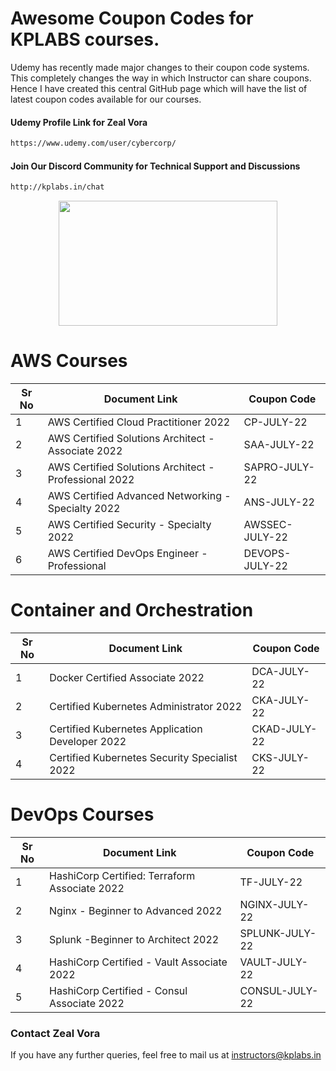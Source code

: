 # Awesome Coupon Codes for KPLABS courses.

Udemy has recently made major changes to their coupon code systems. This completely changes the way in which Instructor can share coupons. Hence I have created this central GitHub page which will have the list of latest coupon codes available for our courses.

#### Udemy Profile Link for Zeal Vora

```sh
https://www.udemy.com/user/cybercorp/
```
#### Join Our Discord Community for Technical Support and Discussions

```sh
http://kplabs.in/chat
```
<p align="center">
  <img width="350" height="200" src="https://i.ibb.co/b3jFkkk/discord-terraform.png">
</p>

# AWS Courses 

| Sr No | Document Link | Coupon Code |
| ------ | ------ | ------ |
| 1 |AWS Certified Cloud Practitioner 2022 | CP-JULY-22 | 
| 2 |AWS Certified Solutions Architect - Associate  2022| SAA-JULY-22 |
| 3 |AWS Certified Solutions Architect - Professional 2022 | SAPRO-JULY-22 |
| 4 |AWS Certified Advanced Networking - Specialty 2022 | ANS-JULY-22 |
| 5 |AWS Certified Security - Specialty 2022 | AWSSEC-JULY-22 |
| 6 |AWS Certified DevOps Engineer - Professional | DEVOPS-JULY-22 |

# Container and Orchestration

| Sr No | Document Link | Coupon Code |
| ------ | ------ | ------ |
| 1 | Docker Certified Associate 2022 | DCA-JULY-22 | 
| 2 | Certified Kubernetes Administrator 2022 | CKA-JULY-22 | 
| 3 | Certified Kubernetes Application Developer 2022 | CKAD-JULY-22 | 
| 4 | Certified Kubernetes Security Specialist 2022 | CKS-JULY-22 | 

# DevOps Courses

| Sr No | Document Link | Coupon Code |
| ------ | ------ | ------ |
| 1 | HashiCorp Certified: Terraform Associate 2022 | TF-JULY-22 | 
| 2 | Nginx - Beginner to Advanced 2022 | NGINX-JULY-22 | 
| 3 | Splunk  -Beginner to Architect 2022 | SPLUNK-JULY-22 | 
| 4 | HashiCorp Certified - Vault Associate 2022 | VAULT-JULY-22 | 
| 5 | HashiCorp Certified - Consul Associate 2022 | CONSUL-JULY-22	 | 




### Contact Zeal Vora
If you have any further queries, feel free to mail us at instructors@kplabs.in
